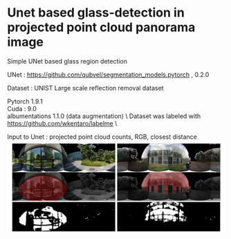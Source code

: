 # Unet based glass-detection in projected point cloud panorama image

Simple UNet based glass region detection 


UNet : https://github.com/qubvel/segmentation_models.pytorch , 0.2.0

Dataset : UNIST Large scale reflection removal dataset  

Pytorch  1.9.1 \
Cuda : 9.0 \
albumentations 1.1.0 (data augmentation) \ 
Dataset was labeled with https://github.com/wkentaro/labelme  \

Input to Unet : projected point cloud counts, RGB, closest distance 
![resulting image](./img/results.PNG)


